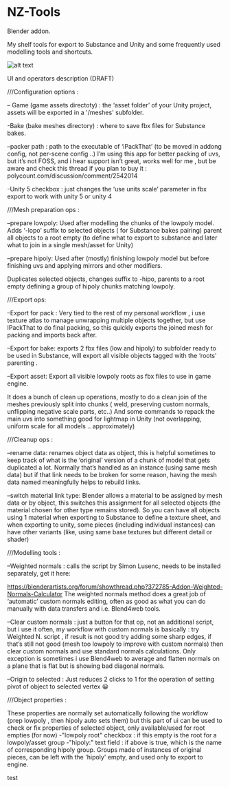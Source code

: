 ﻿# NZ-Tools
Blender addon.

My shelf tools for export to Substance and Unity and some frequently used modelling tools and shortcuts.

![alt text](https://nizuvault.files.wordpress.com/2017/04/croppercapture64.jpg)


UI and operators description (DRAFT)

///Configuration options :

– Game (game assets directoty) :  the ‘asset folder’ of your Unity project, assets will be exported in a '/meshes' subfolder.  

-Bake (bake meshes directory) : where to save fbx files for Substance bakes.

–packer path : path to the executable of ‘iPackThat’ (to be moved in addong config, not per-scene config ..) 
I’m using this app for better packing of uvs, but it’s not FOSS, and i hear support isn’t great, works well for me , but be aware and check this thread if you plan to buy it : polycount.com/discussion/comment/2542014

-Unity 5 checkbox : just changes the ‘use units scale’ parameter in fbx export to work with unity 5 or unity 4

///Mesh preparation ops :

–prepare lowpoly: Used after modelling  the chunks of the lowpoly model.  Adds ‘-lopo’  suffix to selected objects ( for Substance bakes pairing) parent all objects to a root empty  (to define what to export to substance and later what to join in a single mesh/asset for Unity)

–prepare hipoly: Used after (mostly) finishing lowpoly model  but before finishing uvs and applying mirrors and other modifiers.

Duplicates selected objects, changes suffix to -hipo, parents to a root empty defining a group of hipoly chunks matching lowpoly.

///Export ops:

–Export for pack : Very tied to the rest of my personal workflow , i use texture atlas to manage unwrapping multiple objects together, but use IPackThat to do final packing, so this quickly exports the joined mesh for packing and imports back after.

–Export for bake: exports 2 fbx files (low and hipoly) to subfolder ready to be used in Substance, will export all visible objects tagged with the ‘roots’ parenting .

–Export asset: Export all visible lowpoly roots as fbx files to use in game engine.

It does a bunch of clean up operations, mostly to do a clean join of the meshes previously split into chunks ( weld, preserving custom normals, unflipping negative scale parts, etc..)  And some commands to repack the main uvs into something good for lightmap in Unity (not overlapping, uniform scale for all models .. approximately)

///Cleanup ops :

–rename data:  renames object data as object,  this is helpful sometimes to keep track of what is the ‘original’ version of a chunk of model that gets duplicated a lot. Normally that’s handled as an instance (using same mesh data) but if that link needs to be broken for some reason, having the mesh data named meaningfully helps to rebuild links.

–switch material link type: Blender allows a material to be assigned by mesh data or by object, this switches this assignment for all selected objects (the material chosen for other type remains stored).  So you can have all objects using 1 material when exporting to Substance to define a texture sheet, and when exporting to unity, some pieces (including individual instances) can have other variants (like, using same base textures but different detail or shader)

///Modelling tools :

–Weighted normals :  calls the script by Simon Lusenc, needs to be installed separately, get it here:

https://blenderartists.org/forum/showthread.php?372785-Addon-Weighted-Normals-Calculator
The weighted normals method does a great job of ‘automatic’ custom normals editing, often as good as what you can do manually with data transfers and i.e. Blend4web tools.

–Clear custom normals : just a button for that op, not an additional script, but i use it often, my workflow with custom normals is basically :  try Weighted N. script , if result is not good try adding some sharp edges, if that’s still not good (mesh too lowpoly to improve with custom normals) then clear custom normals and use standard normals calculations. 
Only exception is sometimes i use Blend4web to average and flatten normals on a plane that is flat but is showing bad diagonal normals.

–Origin to selected :  Just reduces 2 clicks to 1 for the operation of setting pivot of object to selected vertex 😀

///Object properties :

These properties are normally set automatically following the workflow (prep lowpoly , then hipoly auto sets them) but this part of ui can be used to check or fix properties of selected object, only available/used for root empties (for now)
-"lowpoly root" checkbox : if this empty is the root for a lowpoly/asset group
-"hipoly:" text field : if above is true, which is the name of corresponding hipoly group.
Groups made of instances of original pieces, can be left with the 'hipoly' empty, and used only to export to engine.


test
